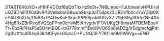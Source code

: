 $START$6/KcNO+vh1hPVDOzf6qQbThxHz9x5t+7N6LmooH1uUbnemvHPUHeIuGZ9Dh9TtX0d8vRP3Ve8sbmG8wub9bkp3oT5dps23URDVfb0cvYuYZlGCKcP4USbXUg/t1b8Rx1P4DwKnESkpcS/P56psk6UUvXZi79jFSRg3Dr5ZNF4Xb4Hg6RxZBrIRvq6VQEgPPnn0cHvM5jKjrvgdv1FOVUKgEh8myaMFDEMBoyV7t+6bzRiPHaP5a5O4mBQE+bG779mmf1DoK9VQ6Sb6jADZg/IrEdgmcfgjPdt2gBUXfdjdRUxjS3ldNCFynxGlqnaC+PUGQ/3FY7Kfiini9M1WiIVg==$END$